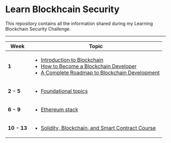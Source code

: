 # Learn Blockhcain Security

This repository contains all the information shared during my Learning Blockchain Security Challenge.

-------
Week | Topic
------- | ---
**1** | [<ul><li> Introduction to Blockchain </li><li> How to Become a Blockchain Developer </li><li> A Complete Roadmap to Blockchain Development </li></ul>](weeks/week001.md)
**2 - 5** | [<ul><li> Foundational topics </li></ul>](weeks/week002-5.md)
**6 - 9** | [<ul><li> Ethereum stack </li></ul>](weeks/week006-9.md)
**10 - 13** | [<ul><li> Solidity, Blockchain, and Smart Contract Course </li></ul>](weeks/week0010-13.md)



